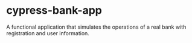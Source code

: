 # cypress-bank-app
A functional application that simulates the operations of a real bank with registration and user information.
